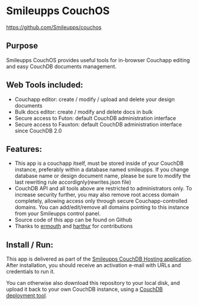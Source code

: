 # Smileupps CouchOS
https://github.com/Smileupps/couchos

## Purpose 

Smileupps CouchOS provides useful tools for in-browser Couchapp editing and easy CouchDB documents management.

## Web Tools included:

* Couchapp editor: create / modify / upload and delete your design documents
* Bulk docs editor: create / modify and delete docs in bulk
* Secure access to Futon: default CouchDB administration interface
* Secure access to Fauxton: default CouchDB administration interface since CouchDB 2.0

## Features:

* This app is a couchapp itself, must be stored inside of your CouchDB instance, preferably within a database named smileupps. If you change database name or design document name, please be sure to modify the last rewriting rule accordignly(rewrites.json file)
* CouchDB API and all tools above are restricted to administrators only. To increase security further, you may also remove root access domain completely, allowing access only through secure Couchapp-controlled domains. You can add/edit/remove all domains pointing to this instance from your Smileupps control panel.
* Source code of this app can be found on Github
* Thanks to [ermouth](https://github.com/ermouth) and [harthur](https://github.com/harthur) for contributions

## Install / Run:

This app is delivered as part of the [Smileupps CouchDB Hosting application](https://www.smileupps.com/store/apps/couchdb). After installation, you should receive an activation e-mail with URLs and credentials to run it.

You can otherwise also download this repository to your local disk, and upload it back to your own CouchDB instance, using a [CouchDB deployment tool](https://www.smileupps.com/wiki).
